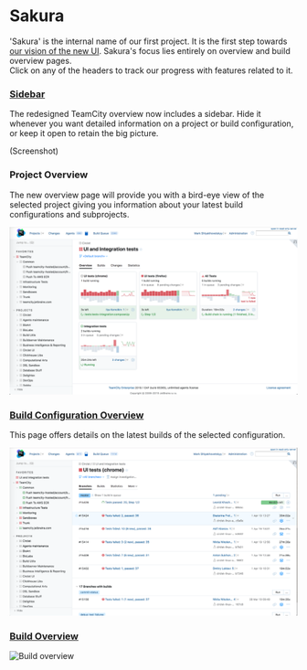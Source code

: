 # Sakura

'Sakura' is the internal name of our first project. It is the first step towards
[our vision of the new UI](https://github.com/JetBrains/teamcity-roadmap/blob/master/README.md).
Sakura's focus lies entirely on overview and build 
overview pages. <br/>
Click on any of the headers to track our progress with features related to it.


### [Sidebar](https://github.com/JetBrains/teamcity-roadmap/blob/master/sidebar.md)
The redesigned TeamCity overview now includes a sidebar. Hide it whenever you want
detailed information on a project or build configuration, or keep it open to retain 
the big picture. 

(Screenshot)

### Project Overview 
The new overview page will provide you with a bird-eye view of the selected project
giving you information about your latest build configurations and subprojects. 

![Project overview](https://github.com/JetBrains/teamcity-roadmap/blob/master/Images/project_overview.png)

### [Build Configuration Overview](https://github.com/JetBrains/teamcity-roadmap/blob/master/BuildConfiguration.md)
This page offers details on the latest builds of the selected configuration.

![Build configuration](https://github.com/JetBrains/teamcity-roadmap/blob/master/Images/BuildConfigurationOverview.png)

### [Build Overview](https://github.com/JetBrains/teamcity-roadmap/blob/master/BuildOverview.md)

![Build overview]()